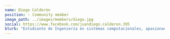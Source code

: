 ```yaml
---
name: Diego Calderón
position: 💡 Community member
image_path: ../images/members/diego.jpg
social: https://www.facebook.com/juandiego.calderon.395
blurb: "Estudiante de Ingeniería en sistemas computacionales, apasionado por las matemáticas, me encanta programar y todo lo que tenga que ver con la inteligencia artificial y las nuevas tecnologías. 🚀"
---
```

